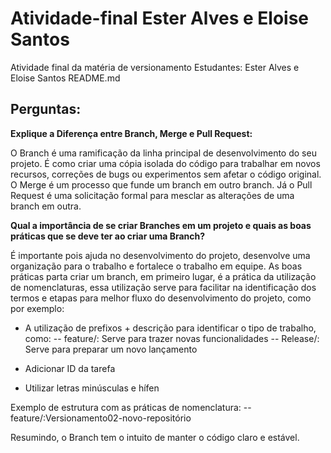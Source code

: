 # Atividade-final Ester Alves e Eloise Santos
Atividade final da matéria de versionamento
Estudantes: Ester Alves e Eloise Santos
README.md

## Perguntas:

**Explique a Diferença entre Branch, Merge e Pull Request:**

O Branch é uma ramificação da linha principal de desenvolvimento do seu projeto.
É como criar uma cópia isolada do código para trabalhar em novos recursos, 
correções de bugs ou experimentos sem afetar o código original.
O Merge é um processo que funde um branch em outro branch.
Já o Pull Request é uma solicitação formal para mesclar as alterações de uma branch em outra.

**Qual a importância de se criar Branches em um projeto e quais as boas práticas que se deve ter ao criar uma Branch?**

É importante pois ajuda no desenvolvimento do projeto,
desenvolve uma organização para o trabalho e fortalece o trabalho em equipe. 
As boas práticas parta criar um branch, em primeiro lugar, é a prática da utilização de nomenclaturas, 
essa utilização serve para facilitar na identificação dos termos e etapas para melhor fluxo do desenvolvimento do projeto, como por exemplo:

- A utilização de prefixos + descrição para identificar o tipo de trabalho, como:
  -- feature/: Serve para trazer novas funcionalidades
  -- Release/: Serve para preparar um novo lançamento

- Adicionar ID da tarefa
- Utilizar letras minúsculas e hífen

Exemplo de estrutura com as práticas de nomenclatura:
-- feature/:Versionamento02-novo-repositório

Resumindo, o Branch tem o intuito de manter o código claro e estável.

